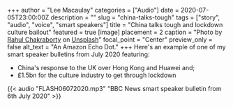 +++
author = "Lee Macaulay"
categories = ["Audio"]
date = 2020-07-05T23:00:00Z
description = ""
slug = "china-talks-tough"
tags = ["story", "audio", "voice", "smart speakers"]
title = "China talks tough and lockdown culture bailout"
featured = true
[image]
  placement = 2
  caption = "Photo by [Rahul Chakraborty](https://unsplash.com/@hckmstrrahul?utm_source=unsplash&amp;utm_medium=referral&amp;utm_content=creditCopyText) on [Unsplash](https://unsplash.com/s/photos/smart-speaker?utm_source=unsplash&amp;utm_medium=referral&amp;utm_content=creditCopyText)"
  focal_point = "Center"
  preview_only = false
  alt_text = "An Amazon Echo Dot."
+++
Here's an example of one of my smart speaker bulletins from July 2020 featuring: 

* China's response to the UK over Hong Kong and Huawei and;
* £1.5bn for the culture industry to get through lockdown

{{< audio "FLASH06072020.mp3" "BBC News smart speaker bulletin from 6th July 2020" >}}